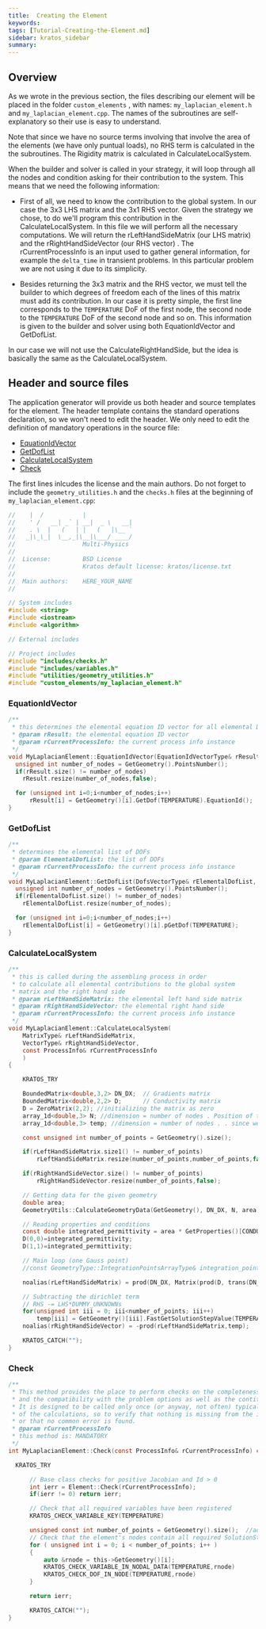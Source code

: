 ```yaml
---
title:  Creating the Element
keywords: 
tags: [Tutorial-Creating-the-Element.md]
sidebar: kratos_sidebar
summary: 
---
```


## Overview

As we wrote in the previous section, the files describing our element will be placed in the folder `custom_elements` , with names: `my_laplacian_element.h` and `my_laplacian_element.cpp`. The names of the subroutines are self-explanatory so their use is easy to understand. 

Note that since we have no source terms involving that involve the area of the elements (we have only puntual loads), no RHS term is calculated in the the subroutines. The Rigidity matrix is calculated in CalculateLocalSystem.

When the builder and solver is called in your strategy, it will loop through all the nodes and condition asking for their contribution to the system. This means that we need the following information:

* First of all, we need to know the contribution to the global system. In our case the 3x3 LHS matrix and the 3x1 RHS vector. Given the strategy we chose, to do we'll program this contribution in the CalculateLocalSystem. In this file we will perform all the necessary computations. We will return the rLeftHandSideMatrix (our LHS matrix) and the rRightHandSideVector (our RHS vector) . The rCurrentProcessInfo is an input used to gather general information, for example the `delta_time` in transient problems. In this particular problem we are not using it due to its simplicity.

* Besides returning the 3x3 matrix and the RHS vector, we must tell the builder to which degrees of freedom each of the lines of this matrix must add its contribution. In our case it is pretty simple, the first line corresponds to the `TEMPERATURE` DoF of the first node, the second node to the `TEMPERATURE` DoF of the second node and so on. This information is given to the builder and solver using both EquationIdVector and GetDofList.

In our case we will not use the CalculateRightHandSide, but the idea is basically the same as the CalculateLocalSystem.

## Header and source files

The application generator will provide us both header and source templates for the element. The header template contains the standard operations declaration, so we won't need to edit the header. We only need to edit the definition of mandatory operations in the source file:

* [EquationIdVector](pages/Tutorial:-Creating-the-Element#equationidvector)
* [GetDofList](pages/Tutorial:-Creating-the-Element#getdoflist)
* [CalculateLocalSystem](pages/Tutorial:-Creating-the-Element#calculatelocalsystem)
* [Check](pages/Tutorial:-Creating-the-Element#check)

The first lines inlcudes the license and the main authors. Do not forget to include the `geometry_utilities.h` and the `checks.h` files at the beginning of `my_laplacian_element.cpp`:

~~~c
//    |  /           |
//    ' /   __| _` | __|  _ \   __|
//    . \  |   (   | |   (   |\__ `
//   _|\_\_|  \__,_|\__|\___/ ____/
//                   Multi-Physics
//
//  License:		 BSD License
//					 Kratos default license: kratos/license.txt
//
//  Main authors:    HERE_YOUR_NAME
//

// System includes
#include <string>
#include <iostream>
#include <algorithm>

// External includes

// Project includes
#include "includes/checks.h"
#include "includes/variables.h"
#include "utilities/geometry_utilities.h"
#include "custom_elements/my_laplacian_element.h"
~~~


### EquationIdVector

~~~c
/**
 * this determines the elemental equation ID vector for all elemental DOFs
 * @param rResult: the elemental equation ID vector
 * @param rCurrentProcessInfo: the current process info instance
 */
void MyLaplacianElement::EquationIdVector(EquationIdVectorType& rResult, const ProcessInfo& CurrentProcessInfo) const {
  unsigned int number_of_nodes = GetGeometry().PointsNumber();
  if(rResult.size() != number_of_nodes)
    rResult.resize(number_of_nodes,false);	

  for (unsigned int i=0;i<number_of_nodes;i++)
      rResult[i] = GetGeometry()[i].GetDof(TEMPERATURE).EquationId();
}
~~~


### GetDofList

~~~c
/**
 * determines the elemental list of DOFs
 * @param ElementalDofList: the list of DOFs
 * @param rCurrentProcessInfo: the current process info instance
 */
void MyLaplacianElement::GetDofList(DofsVectorType& rElementalDofList, const ProcessInfo& CurrentProcessInfo) const {
  unsigned int number_of_nodes = GetGeometry().PointsNumber();
  if(rElementalDofList.size() != number_of_nodes)
    rElementalDofList.resize(number_of_nodes);

  for (unsigned int i=0;i<number_of_nodes;i++)
    rElementalDofList[i] = GetGeometry()[i].pGetDof(TEMPERATURE);
}
~~~


### CalculateLocalSystem

~~~c
/**
 * this is called during the assembling process in order
 * to calculate all elemental contributions to the global system
 * matrix and the right hand side
 * @param rLeftHandSideMatrix: the elemental left hand side matrix
 * @param rRightHandSideVector: the elemental right hand side
 * @param rCurrentProcessInfo: the current process info instance
 */
void MyLaplacianElement::CalculateLocalSystem(
    MatrixType& rLeftHandSideMatrix,
    VectorType& rRightHandSideVector,
    const ProcessInfo& rCurrentProcessInfo
    )
{

    KRATOS_TRY

    BoundedMatrix<double,3,2> DN_DX;  // Gradients matrix
    BoundedMatrix<double,2,2> D;      // Conductivity matrix
    D = ZeroMatrix(2,2); //initializing the matrix as zero
    array_1d<double,3> N; //dimension = number of nodes . Position of the gauss point
    array_1d<double,3> temp; //dimension = number of nodes . . since we are using a residualbased approach

    const unsigned int number_of_points = GetGeometry().size();

    if(rLeftHandSideMatrix.size1() != number_of_points)
        rLeftHandSideMatrix.resize(number_of_points,number_of_points,false); //resizing the system in case it does not have the right size

    if(rRightHandSideVector.size() != number_of_points)
        rRightHandSideVector.resize(number_of_points,false);

    // Getting data for the given geometry
    double area;
    GeometryUtils::CalculateGeometryData(GetGeometry(), DN_DX, N, area); //asking for gradients and other info

    // Reading properties and conditions
    const double integrated_permittivity = area * GetProperties()[CONDUCTIVITY];
    D(0,0)=integrated_permittivity;
    D(1,1)=integrated_permittivity;

    // Main loop (one Gauss point)
    //const GeometryType::IntegrationPointsArrayType& integration_points = GetGeometry().IntegrationPoints();

    noalias(rLeftHandSideMatrix) = prod(DN_DX, Matrix(prod(D, trans(DN_DX))));  // Bt D B

    // Subtracting the dirichlet term
    // RHS -= LHS*DUMMY_UNKNOWNs
    for(unsigned int iii = 0; iii<number_of_points; iii++)
        temp[iii] = GetGeometry()[iii].FastGetSolutionStepValue(TEMPERATURE);
    noalias(rRightHandSideVector) = -prod(rLeftHandSideMatrix,temp);

    KRATOS_CATCH("");
}
~~~


### Check

~~~c
/**
 * This method provides the place to perform checks on the completeness of the input
 * and the compatibility with the problem options as well as the contitutive laws selected
 * It is designed to be called only once (or anyway, not often) typically at the beginning
 * of the calculations, so to verify that nothing is missing from the input
 * or that no common error is found.
 * @param rCurrentProcessInfo
 * this method is: MANDATORY
 */
int MyLaplacianElement::Check(const ProcessInfo& rCurrentProcessInfo) const {

  KRATOS_TRY

      // Base class checks for positive Jacobian and Id > 0
      int ierr = Element::Check(rCurrentProcessInfo);
      if(ierr != 0) return ierr;

      // Check that all required variables have been registered
      KRATOS_CHECK_VARIABLE_KEY(TEMPERATURE)

      unsigned const int number_of_points = GetGeometry().size();  //added cornejo
      // Check that the element's nodes contain all required SolutionStepData and Degrees of freedom
      for ( unsigned int i = 0; i < number_of_points; i++ )
      {
          auto &rnode = this->GetGeometry()[i];
          KRATOS_CHECK_VARIABLE_IN_NODAL_DATA(TEMPERATURE,rnode)
          KRATOS_CHECK_DOF_IN_NODE(TEMPERATURE,rnode)
      }

      return ierr;

      KRATOS_CATCH("");
}
~~~

